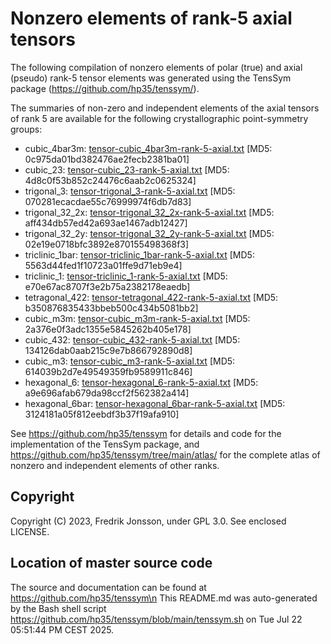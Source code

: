 # Nonzero elements of rank-5 axial tensors

The following compilation of nonzero elements of polar (true) and axial (pseudo) rank-5 tensor elements was  generated using the TensSym package (https://github.com/hp35/tenssym/).

The summaries of non-zero and independent elements of the axial tensors of rank 5 are available for the following crystallographic point-symmetry groups:
- cubic_4bar3m: [tensor-cubic_4bar3m-rank-5-axial.txt](tensor-cubic_4bar3m-rank-5-axial.txt) [MD5: 0c975da01bd382476ae2fecb2381ba01]
- cubic_23: [tensor-cubic_23-rank-5-axial.txt](tensor-cubic_23-rank-5-axial.txt) [MD5: 4d8c0f53b852c24476c6aab2c0625324]
- trigonal_3: [tensor-trigonal_3-rank-5-axial.txt](tensor-trigonal_3-rank-5-axial.txt) [MD5: 070281ecacdae55c76999974f6db7d83]
- trigonal_32_2x: [tensor-trigonal_32_2x-rank-5-axial.txt](tensor-trigonal_32_2x-rank-5-axial.txt) [MD5: aff434db57ed42a693ae1467adb12427]
- trigonal_32_2y: [tensor-trigonal_32_2y-rank-5-axial.txt](tensor-trigonal_32_2y-rank-5-axial.txt) [MD5: 02e19e0718bfc3892e870155498368f3]
- triclinic_1bar: [tensor-triclinic_1bar-rank-5-axial.txt](tensor-triclinic_1bar-rank-5-axial.txt) [MD5: 5563d44fed1f10723a01ffe9d71eb9e4]
- triclinic_1: [tensor-triclinic_1-rank-5-axial.txt](tensor-triclinic_1-rank-5-axial.txt) [MD5: e70e67ac8707f3e2b75a2382178eaedb]
- tetragonal_422: [tensor-tetragonal_422-rank-5-axial.txt](tensor-tetragonal_422-rank-5-axial.txt) [MD5: b350876835433bbeb500c434b5081bb2]
- cubic_m3m: [tensor-cubic_m3m-rank-5-axial.txt](tensor-cubic_m3m-rank-5-axial.txt) [MD5: 2a376e0f3adc1355e5845262b405e178]
- cubic_432: [tensor-cubic_432-rank-5-axial.txt](tensor-cubic_432-rank-5-axial.txt) [MD5: 134126dab0aab215c9e7b866792890d8]
- cubic_m3: [tensor-cubic_m3-rank-5-axial.txt](tensor-cubic_m3-rank-5-axial.txt) [MD5: 614039b2d7e49549359fb9589911c846]
- hexagonal_6: [tensor-hexagonal_6-rank-5-axial.txt](tensor-hexagonal_6-rank-5-axial.txt) [MD5: a9e696afab679da98ccf2f562382a414]
- hexagonal_6bar: [tensor-hexagonal_6bar-rank-5-axial.txt](tensor-hexagonal_6bar-rank-5-axial.txt) [MD5: 3124181a05f812eebdf3b37f19afa910]

See https://github.com/hp35/tenssym for details and code for the implementation of the TensSym package, and https://github.com/hp35/tenssym/tree/main/atlas/ for the complete atlas of nonzero and independent elements of other ranks.

## Copyright
Copyright (C) 2023, Fredrik Jonsson, under GPL 3.0. See enclosed LICENSE.

## Location of master source code
The source and documentation can be found at https://github.com/hp35/tenssym\n
This README.md was auto-generated by the Bash shell script https://github.com/hp35/tenssym/blob/main/tenssym.sh on Tue Jul 22 05:51:44 PM CEST 2025.
